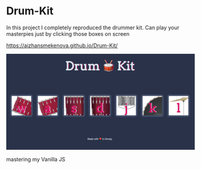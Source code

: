 # Drum-Kit

In this project I completely reproduced the drummer kit.
Can play your masterpies just by clicking those boxes on screen


https://aizhansmekenova.github.io/Drum-Kit/


![drum-kit](https://github.com/AizhanSmekenova/Drum-Kit/blob/main/Screen%20Shot%202022-09-22%20at%2021.44.45.png)

mastering my Vanilla JS
